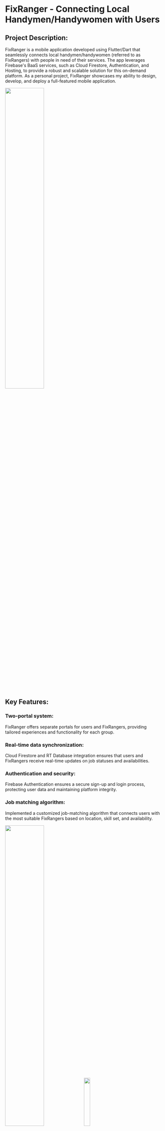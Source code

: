 # FixRanger - Connecting Local Handymen/Handywomen with Users

##  Project Description:

FixRanger is a mobile application developed using Flutter/Dart that seamlessly connects local handymen/handywomen (referred to as FixRangers) with people in need of their services. The app leverages Firebase's BaaS services, such as Cloud Firestore, Authentication, and Hosting, to provide a robust and scalable solution for this on-demand platform. As a personal project, FixRanger showcases my ability to design, develop, and deploy a full-featured mobile application.

<img src="https://user-images.githubusercontent.com/78191578/230488582-da5c84ac-d980-4ab1-b667-99589d97abbb.JPG" width=50% height=50%>


## Key Features:

### Two-portal system: 
FixRanger offers separate portals for users and FixRangers, providing tailored experiences and functionality for each group.

### Real-time data synchronization: 
Cloud Firestore and RT Database integration ensures that users and FixRangers receive real-time updates on job statuses and availabilities.

### Authentication and security: 
Firebase Authentication ensures a secure sign-up and login process, protecting user data and maintaining platform integrity.

### Job matching algorithm: 
Implemented a customized job-matching algorithm that connects users with the most suitable FixRangers based on location, skill set, and availability.

<img src="https://user-images.githubusercontent.com/78191578/230489228-401854a1-9d52-490c-b2e2-0014a715b292.JPG" width=50% height=50%>

<img src="https://user-images.githubusercontent.com/78191578/230489417-b79bbf4f-e4fd-4dcd-89c7-ae8ccc308859.gif" width=20% height=20%>


## Metrics:

####  Developed a total of 20 - 25 screens for both user and FixRanger portals, offering an intuitive and easy-to-navigate interface.
####  Successfully tested the app on both Android and iOS devices, ensuring cross-platform compatibility.
####  Handled multiple simulated concurrent users during load testing to ensure the app's scalability and performance.


##  Technical Stack:

### Front-end: 
Flutter and Dart for cross-platform mobile app development.

### Back-end: 
Firebase BaaS services (Cloud Firestore, Authentication, and Hosting) for real-time data management, user authentication, and hosting.

### Version Control: 
Git and GitHub for version control and collaboration.


##  Project Repository:

The source code for FixRanger can be found on GitHub at github.com/hishammoizuddin/fixrangerapp. The repository includes the complete codebase, documentation, and instructions for setting up the development environment.


# Conclusion:

FixRanger demonstrates my proficiency in mobile app development and my ability to design and implement scalable, real-time applications using Firebase services. While this project is not released publicly, it serves as a strong example of my technical capabilities and can be used as a reference for future employment opportunities.

#### Author - Mohammed Hisham Moizuddin
#### https://hishammoizuddin.wixsite.com/hishammoizuddin
#### https://www.linkedin.com/in/hishammoizuddin/
